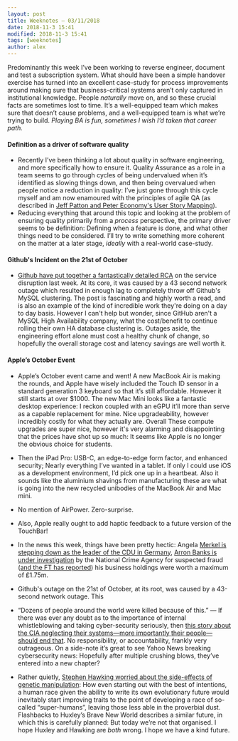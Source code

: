 ```yaml
---
layout: post
title: Weeknotes — 03/11/2018
date: 2018-11-3 15:41
modified: 2018-11-3 15:41
tags: [weeknotes]
author: alex
---
```


Predominantly this week I’ve been working to reverse engineer, document and test a subscription system.  What should have been a simple handover exercise has turned into an excellent case-study for process improvements around making sure that business-critical systems aren’t only captured in institutional knowledge.  People _naturally_ move on, and so these crucial facts are sometimes lost to time.  It’s a well-equipped team which makes sure that doesn’t cause problems, and a well-equipped team is what we’re trying to build.  _Playing BA is fun, sometimes I wish I’d taken that career path._

#### Definition as a driver of software quality
- Recently I’ve been thinking a lot about quality in software engineering, and more specifically how to ensure it.  Quality Assurance as a role in a team seems to go through cycles of being undervalued when it’s identified as slowing things down, and then being overvalued when people notice a reduction in quality: I’ve just gone through this cycle myself and am now enamoured with the principles of agile QA (as described in [Jeff Patton and Peter Economy's User Story Mapping](https://www.amazon.co.uk/User-Story-Mapping-Discover-Product-ebook/dp/B00NF07FHS)).
- Reducing everything that around this topic and looking at the problem of ensuring quality primarily from a _process_ perspective, the primary driver seems to be definition: Defining when a feature is done, and what other things need to be considered.  I’ll try to write something more coherent on the matter at a later stage, *ideally* with a real-world case-study.

#### Github's Incident on the 21st of October
- [Github have put together a fantastically detailed RCA](https://blog.github.com/2018-10-30-oct21-post-incident-analysis/) on the service disruption last week. At its core, it was caused by a 43 second network outage which resulted in enough lag to completely throw off Github's MySQL clustering. The post is fascinating and highly worth a read, and is also an example of the kind of incredible work they're doing on a day to day basis. However I can't help but wonder, since GitHub aren't a MySQL High Availability company, what the cost/benefit to continue rolling their own HA database clustering is. Outages aside, the engineering effort alone must cost a healthy chunk of change, so hopefully the overall storage cost and latency savings are well worth it.

#### Apple’s October Event
- Apple’s October event came and went!  A new MacBook Air is making the rounds, and Apple have wisely included the Touch ID sensor in a standard generation 3 keyboard so that it’s still affordable. However it still starts at over $1000.  The new Mac Mini looks like a fantastic desktop experience: I reckon coupled with an eGPU it’ll more than serve as a capable replacement for mine. Nice upgradeability, however incredibly costly for what they actually are.  Overall These compute upgrades are super nice, however it's very alarming and disappointing that the prices have shot up so much: It seems like Apple is no longer the obvious choice for students.
- Then the iPad Pro: USB-C, an edge-to-edge form factor, and enhanced security; Nearly everything I’ve wanted in a tablet.  If only I could use iOS as a development environment, I’d pick one up in a heartbeat. Also it sounds like the aluminium shavings from manufacturing these are what is going into the new recycled unibodies of the MacBook Air and Mac mini.
- No mention of AirPower.  Zero-surprise.
- Also, Apple really ought to add haptic feedback to a future version of the TouchBar!


- In the news this week, things have been pretty hectic: Angela [Merkel is stepping down as the leader of the CDU in Germany](https://www.economist.com/europe/2018/11/03/angela-merkel-will-step-down-as-cdu-party-leader-in-december), [Arron Banks is under investigation](https://www.bbc.co.uk/news/uk-politics-46056337) by the National Crime Agency for suspected fraud ([and the FT has reported](https://www.ft.com/content/1bbda93c-deb4-11e8-9f04-38d397e6661c)) his business holdings were worth a maximum of £1.75m. 
- Github's outage on the 21st of October, at its root, was caused by a 43-second network outage. This
- “Dozens of people around the world were killed because of this.” — If there was ever any doubt as to the importance of internal whistleblowing and taking cyber-security seriously, then [this story about the CIA neglecting their systems—more importantly their people—should end that](https://www.yahoo.com/news/cias-communications-suffered-catastrophic-compromise-started-iran-090018710.html).  No responsibility, or accountability, frankly very outrageous.  On a side-note it’s great to see Yahoo News breaking cybersecurity news: Hopefully after multiple crushing blows, they’ve entered into a new chapter?
- Rather quietly, [Stephen Hawking worried about the side-effects of genetic manipulation](https://www.washingtonpost.com/news/morning-mix/wp/2018/10/15/stephen-hawking-feared-race-of-superhumans-able-to-manipulate-their-own-dna/): How even starting out with the best of intentions, a human race given the ability to write its own evolutionary future would inevitably start improving traits to the point of developing a race of so-called “super-humans”, leaving those less able in the proverbial dust.  Flashbacks to Huxley’s Brave New World describes a similar future, in which this is carefully planned: But today we’re not that organised. I hope Huxley and Hawking are *both* wrong. I hope we have a kind future.